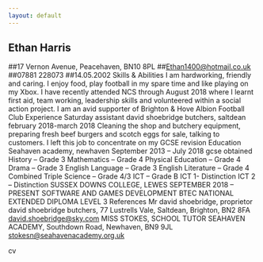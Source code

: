 ```yaml
---
layout: default
---
```



## Ethan Harris
##17 Vernon Avenue, Peacehaven, BN10 8PL
##Ethan1400@hotmail.co.uk
##07881 228073
##14.05.2002
Skills & Abilities
I am hardworking, friendly and caring.  I enjoy food, play football in my spare time and like playing on my Xbox.  I have recently attended NCS through August 2018 where I learnt first aid, team working, leadership skills and volunteered within a social action project.  I am an avid supporter of Brighton & Hove Albion Football Club
Experience
Saturday assistant david shoebridge butchers, saltdean
february 2018-march 2018
Cleaning the shop and butchery equipment, preparing fresh beef burgers and scotch eggs for sale, talking to customers.  I left this job to concentrate on my GCSE revision
Education
Seahaven academy, newhaven   September 2013 – July 2018
gcse obtained
History – Grade 3
Mathematics – Grade 4
Physical Education – Grade 4
Drama – Grade 3
English Language – Grade 3
English Literature – Grade 4
Combined Triple Science – Grade 4/3
ICT – Grade B
ICT 1- Distinction
ICT 2 – Distinction
SUSSEX DOWNS COLLEGE, LEWES   SEPTEMBER 2018 – PRESENT
SOFTWARE AND GAMES DEVELOPMENT BTEC NATIONAL EXTENDED DIPLOMA LEVEL 3
References
Mr david shoebridge, proprietor
david shoebridge butchers,
77 Lustrells Vale, Saltdean, Brighton, BN2 8FA
david.shoebridge@sky.com
MISS STOKES, SCHOOL TUTOR
SEAHAVEN ACADEMY,
Southdown Road, Newhaven, BN9 9JL 
stokesn@seahavenacademy.org.uk 

cv
